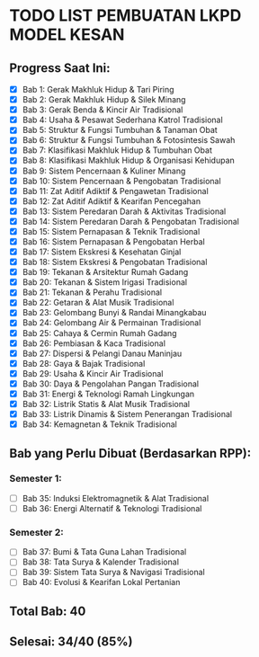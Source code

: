 # TODO LIST PEMBUATAN LKPD MODEL KESAN

## Progress Saat Ini:
- [x] Bab 1: Gerak Makhluk Hidup & Tari Piring
- [x] Bab 2: Gerak Makhluk Hidup & Silek Minang  
- [x] Bab 3: Gerak Benda & Kincir Air Tradisional
- [x] Bab 4: Usaha & Pesawat Sederhana Katrol Tradisional
- [x] Bab 5: Struktur & Fungsi Tumbuhan & Tanaman Obat
- [x] Bab 6: Struktur & Fungsi Tumbuhan & Fotosintesis Sawah
- [x] Bab 7: Klasifikasi Makhluk Hidup & Tumbuhan Obat
- [x] Bab 8: Klasifikasi Makhluk Hidup & Organisasi Kehidupan
- [x] Bab 9: Sistem Pencernaan & Kuliner Minang
- [x] Bab 10: Sistem Pencernaan & Pengobatan Tradisional
- [x] Bab 11: Zat Aditif Adiktif & Pengawetan Tradisional
- [x] Bab 12: Zat Aditif Adiktif & Kearifan Pencegahan
- [x] Bab 13: Sistem Peredaran Darah & Aktivitas Tradisional
- [x] Bab 14: Sistem Peredaran Darah & Pengobatan Tradisional
- [x] Bab 15: Sistem Pernapasan & Teknik Tradisional
- [x] Bab 16: Sistem Pernapasan & Pengobatan Herbal
- [x] Bab 17: Sistem Ekskresi & Kesehatan Ginjal
- [x] Bab 18: Sistem Ekskresi & Pengobatan Tradisional
- [x] Bab 19: Tekanan & Arsitektur Rumah Gadang
- [x] Bab 20: Tekanan & Sistem Irigasi Tradisional
- [x] Bab 21: Tekanan & Perahu Tradisional
- [x] Bab 22: Getaran & Alat Musik Tradisional
- [x] Bab 23: Gelombang Bunyi & Randai Minangkabau
- [x] Bab 24: Gelombang Air & Permainan Tradisional
- [x] Bab 25: Cahaya & Cermin Rumah Gadang
- [x] Bab 26: Pembiasan & Kaca Tradisional
- [x] Bab 27: Dispersi & Pelangi Danau Maninjau
- [x] Bab 28: Gaya & Bajak Tradisional
- [x] Bab 29: Usaha & Kincir Air Tradisional
- [x] Bab 30: Daya & Pengolahan Pangan Tradisional
- [x] Bab 31: Energi & Teknologi Ramah Lingkungan
- [x] Bab 32: Listrik Statis & Alat Musik Tradisional
- [x] Bab 33: Listrik Dinamis & Sistem Penerangan Tradisional
- [x] Bab 34: Kemagnetan & Teknik Tradisional

## Bab yang Perlu Dibuat (Berdasarkan RPP):

### Semester 1:
- [ ] Bab 35: Induksi Elektromagnetik & Alat Tradisional
- [ ] Bab 36: Energi Alternatif & Teknologi Tradisional

### Semester 2:
- [ ] Bab 37: Bumi & Tata Guna Lahan Tradisional
- [ ] Bab 38: Tata Surya & Kalender Tradisional
- [ ] Bab 39: Sistem Tata Surya & Navigasi Tradisional
- [ ] Bab 40: Evolusi & Kearifan Lokal Pertanian

## Total Bab: 40
## Selesai: 34/40 (85%)
